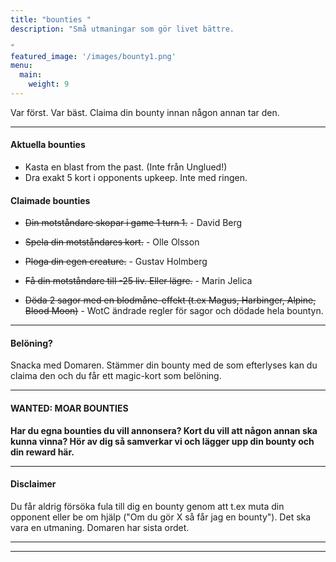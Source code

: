```yaml
---
title: "bounties "
description: "Små utmaningar som gör livet bättre.

"
featured_image: '/images/bounty1.png'
menu:
  main:
    weight: 9
---
```

Var först. Var bäst. Claima din bounty innan någon annan tar den.

------

#### Aktuella bounties 

- Kasta en blast from the past. (Inte från Unglued!)
- Dra exakt 5 kort i opponents upkeep. Inte med ringen.

#### Claimade bounties

- ~~Din motståndare skopar i game 1 turn 1.~~ - David Berg
- ~~Spela din motståndares kort.~~ - Olle Olsson
- ~~Ploga din egen creature.~~ - Gustav Holmberg
- ~~Få din motståndare till -25 liv. Eller lägre.~~ - Marin Jelica

- ~~Döda 2 sagor med en blodmåne-effekt (t.ex Magus, Harbinger, Alpine, Blood Moon)~~ - WotC ändrade regler för sagor och dödade hela bountyn. 

------

#### Belöning?

Snacka med Domaren. Stämmer din bounty med de som efterlyses kan du claima den och du får ett magic-kort som belöning. 

______

#### WANTED: MOAR BOUNTIES

**Har du egna bounties du vill annonsera? Kort du vill att någon annan ska kunna vinna? Hör av dig så samverkar vi och lägger upp din bounty och din reward här.**

______

#### Disclaimer
Du får aldrig försöka fula till dig en bounty genom att t.ex muta din opponent eller be om hjälp ("Om du gör X så får jag en bounty"). Det ska vara en utmaning. Domaren har sista ordet.

------



------
